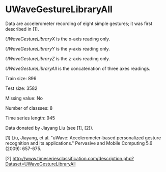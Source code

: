 # UWaveGestureLibraryAll

Data are accelerometer recording of eight simple gestures; it was first described in [1].

*UWaveGestureLibraryX* is the x-axis reading only.

*UWaveGestureLibraryY* is the y-axis reading only.

*UWaveGestureLibraryZ* is the z-axis reading only.

*UWaveGestureLibraryAll* is the concatenation of three axes readings.

Train size: 896

Test size: 3582

Missing value: No

Number of classses: 8

Time series length: 945

Data donated by Jiayang Liu (see [1], [2]).

[1] Liu, Jiayang, et al. "uWave: Accelerometer-based personalized gesture recognition and its applications." Pervasive and Mobile Computing 5.6 (2009): 657-675.

[2] http://www.timeseriesclassification.com/description.php?Dataset=UWaveGestureLibraryAll